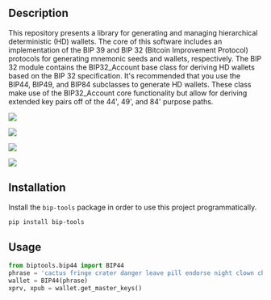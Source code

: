 ## Description
This repository presents a library for generating and managing hierarchical deterministic (HD) wallets. The core of this software includes an implementation of the BIP 39 and BIP 32 (Bitcoin Improvement Protocol) protocols for generating mnemonic seeds and wallets, respectively. The BIP 32 module contains the BIP32\_Account base class for deriving HD wallets based on the BIP 32 specification. It's recommended that you use the BIP44, BIP49, and BIP84 subclasses to generate HD wallets. These class make use of the BIP32\_Account core functionality but allow for deriving extended key pairs off of the 44', 49', and 84' purpose paths.

![](https://github.com/gavinbarrett/BIP39_Suite/workflows/Build/badge.svg)


![](https://github.com/gavinbarrett/BIP39_Suite/workflows/BIP39%20Seed%20Generation/badge.svg)


![](https://github.com/gavinbarrett/BIP39_Suite/workflows/Elliptic%20Curve%20Arithmetic/badge.svg)


![](https://github.com/gavinbarrett/BIP39_Suite/workflows/BIP32%20Path%20Derivation/badge.svg)


## Installation

Install the ```bip-tools``` package in order to use this project programmatically.

```bash
pip install bip-tools
```


## Usage

```python
from biptools.bip44 import BIP44
phrase = 'cactus fringe crater danger leave pill endorse night clown change apology issue'
wallet = BIP44(phrase)
xprv, xpub = wallet.get_master_keys()
```
